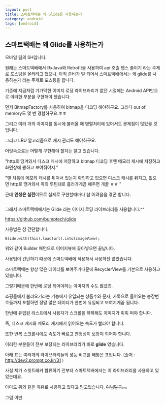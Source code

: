 ```yaml
---
layout: post
title: 스마트택배는 왜 Glide를 사용하는가
category: android
tags: [android]
---
```


## 스마트택배는 왜 Glide를 사용하는가

모바일 팀의 SH입니다.

원래는 스마트택배에서 RxJava와 Retrofit을 사용하여 api 호출 뎁스 줄이기 라는 주제로 포스팅을 올리려고 했으나, 아직 준비가 덜 되어서 스마트택배에서는 왜 glide를 사용하는가 라는 주제로 포스팅을 합니다.

기존에 지금처럼 기가막힌 이미지 로딩 라이브러리가 없던 시절에는 Android API만으로 이러한 부분을 구현해야 했습니다.

먼저 BitmapFactory를 사용하여 bitmap을 디코딩 해야하구요.
그러다 out of memory도 몇 번 경험하구요.ㅎㅎ

그리고 여러 개의 이미지를 동시에 불러올 때 병렬처리에 있어서도 문제점이 많았을 것입니다.

그리고 LRU 알고리즘으로 캐시 관리도 해야하구요.

머릿속으로는 어떻게 구현해야 할지는 알고 있습니다.

"http로 땡겨와서 디스크 캐시에 저장하고 bitmap 디코딩 후엔 메모리 캐시에 저장하고 화면상에 뿅하고 보여줘야지."

"맨 처음에 메모리 캐시를 뒤져서 있는지 확인하고 없으면 디스크 캐시를 뒤지고, 없으면 http로 땡겨와서 위의 루틴대로 흘러가게끔 해주면 개꿀 ㅎㅎ "

근데 **인생은 실전**이므로 실제로 구현할때마다 참 어려움을 겪곤 합니다.

<img src="http://sweettracker.github.io/assets/images/life.png" alt="">

그래서 스마트택배에서는 Glide 라는 이미지 로딩 라이브러리를 사용합니다.^^

https://github.com/bumptech/glide

사용법은 참 간단합니다.

```
Glide.with(this).load(url).into(imageView);
```

위와 같이 Builder 패턴으로 이미지뷰에 꽂아넣으면 끝납니다.

사용법이 간단하기 때문에 스마트택배에 적용해서 사용하진 않았습니다.

스마트택배는 항상 많은 데이터를 보여주기때문에 RecyclerView를 기본으로 사용하고 있습니다.

그렇기때문에 한번에 로딩 되어야하는 이미지의 수도 많겠죠.

쇼핑몰에서 불러오기라는 기능에서 유입되는 상품수와 문자, 카톡으로 들어오는 송장번호들까지 포함하면 정말 많은 데이터가 한번에 유입되고 보여지게끔 됩니다.

한번에 유입된 리스트에서 사용자가 스크롤을 훽훽해도 이미지가 휙휙 떠야 합니다.

즉, 디스크 캐시와 메모리 캐시에서 읽어오는 속도가 빨라야 합니다.

또한 반복 스크롤시에도 속도가 빠르고 안정성이 보장이 되어야 합니다.

이러한 부분들이 전부 보장되는 라이브러리가 바로 **glide** 였습니다.

아래 표는 여러개의 라이브러리들의 성능 비교를 해놓은 표입니다. (출처 : <a href="http://dev2.prompt.co.kr/31">http://dev2.prompt.co.kr/31</a> )
<img src="http://sweettracker.github.io/assets/images/table.png" alt="">



사실 제가 스윗트래커 합류하기 전부터 스마트택배에서는 이 라이브러리를 사용하고 있었는데요.

아마도 위와 같은 이유로 사용하고 있다고 믿고있습니다. ~~아님말구....~~

그럼 이만.



